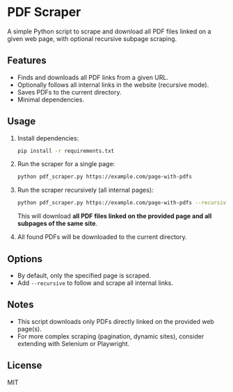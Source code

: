 # PDF Scraper

A simple Python script to scrape and download all PDF files linked on a given web page, with optional recursive subpage scraping.

## Features

- Finds and downloads all PDF links from a given URL.
- Optionally follows all internal links in the website (recursive mode).
- Saves PDFs to the current directory.
- Minimal dependencies.

## Usage

1. Install dependencies:

    ```bash
    pip install -r requirements.txt
    ```

2. Run the scraper for a single page:

    ```bash
    python pdf_scraper.py https://example.com/page-with-pdfs
    ```

3. Run the scraper recursively (all internal pages):

    ```bash
    python pdf_scraper.py https://example.com/page-with-pdfs --recursive
    ```

    This will download **all PDF files linked on the provided page and all subpages of the same site**.

4. All found PDFs will be downloaded to the current directory.

## Options

- By default, only the specified page is scraped.
- Add `--recursive` to follow and scrape all internal links.

## Notes

- This script downloads only PDFs directly linked on the provided web page(s).
- For more complex scraping (pagination, dynamic sites), consider extending with Selenium or Playwright.

## License

MIT
